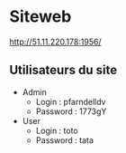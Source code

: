 # Siteweb

<http://51.11.220.178:1956/>

## Utilisateurs du site

- Admin
    - Login : pfarndelldv
    - Password : 1773gY 
- User
    - Login : toto
    - Password : tata